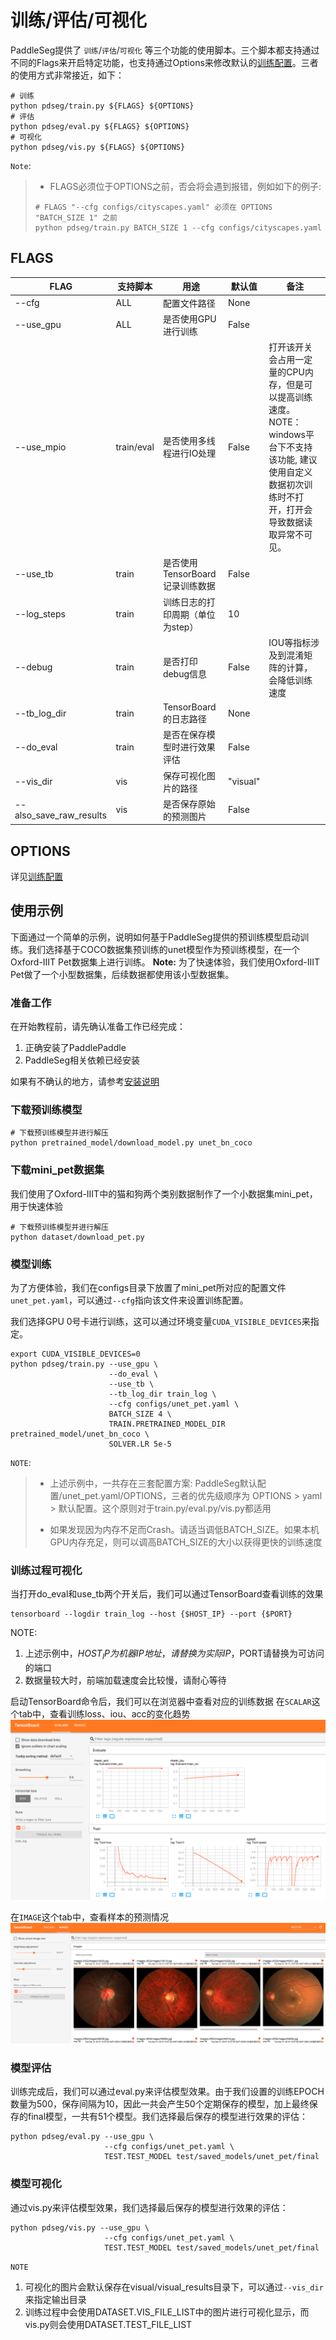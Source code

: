 # 训练/评估/可视化

PaddleSeg提供了 `训练`/`评估`/`可视化` 等三个功能的使用脚本。三个脚本都支持通过不同的Flags来开启特定功能，也支持通过Options来修改默认的[训练配置](./config.md)。三者的使用方式非常接近，如下：

```shell
# 训练
python pdseg/train.py ${FLAGS} ${OPTIONS}
# 评估
python pdseg/eval.py ${FLAGS} ${OPTIONS}
# 可视化
python pdseg/vis.py ${FLAGS} ${OPTIONS}
```

`Note`:

> * FLAGS必须位于OPTIONS之前，否会将会遇到报错，例如如下的例子:
>
> ```shell
> # FLAGS "--cfg configs/cityscapes.yaml" 必须在 OPTIONS "BATCH_SIZE 1" 之前
> python pdseg/train.py BATCH_SIZE 1 --cfg configs/cityscapes.yaml
> ```

## FLAGS

|FLAG|支持脚本|用途|默认值|备注|
|-|-|-|-|-|
|--cfg|ALL|配置文件路径|None||
|--use_gpu|ALL|是否使用GPU进行训练|False||
|--use_mpio|train/eval|是否使用多线程进行IO处理|False|打开该开关会占用一定量的CPU内存，但是可以提高训练速度。</br> NOTE：windows平台下不支持该功能, 建议使用自定义数据初次训练时不打开，打开会导致数据读取异常不可见。 </br> |
|--use_tb|train|是否使用TensorBoard记录训练数据|False||
|--log_steps|train|训练日志的打印周期（单位为step）|10||
|--debug|train|是否打印debug信息|False|IOU等指标涉及到混淆矩阵的计算，会降低训练速度|
|--tb_log_dir|train|TensorBoard的日志路径|None||
|--do_eval|train|是否在保存模型时进行效果评估|False||
|--vis_dir|vis|保存可视化图片的路径|"visual"||
|--also_save_raw_results|vis|是否保存原始的预测图片|False||

## OPTIONS

详见[训练配置](./config.md)

## 使用示例
下面通过一个简单的示例，说明如何基于PaddleSeg提供的预训练模型启动训练。我们选择基于COCO数据集预训练的unet模型作为预训练模型，在一个Oxford-IIIT Pet数据集上进行训练。
**Note:** 为了快速体验，我们使用Oxford-IIIT Pet做了一个小型数据集，后续数据都使用该小型数据集。

### 准备工作
在开始教程前，请先确认准备工作已经完成：
1. 正确安装了PaddlePaddle
2. PaddleSeg相关依赖已经安装

如果有不确认的地方，请参考[安装说明](./installation.md)

### 下载预训练模型
```shell
# 下载预训练模型并进行解压
python pretrained_model/download_model.py unet_bn_coco
```
### 下载mini_pet数据集
我们使用了Oxford-IIIT中的猫和狗两个类别数据制作了一个小数据集mini_pet，用于快速体验
```shell
# 下载预训练模型并进行解压
python dataset/download_pet.py
```

### 模型训练

为了方便体验，我们在configs目录下放置了mini_pet所对应的配置文件`unet_pet.yaml`，可以通过`--cfg`指向该文件来设置训练配置。

我们选择GPU 0号卡进行训练，这可以通过环境变量`CUDA_VISIBLE_DEVICES`来指定。

```
export CUDA_VISIBLE_DEVICES=0
python pdseg/train.py --use_gpu \
                      --do_eval \
                      --use_tb \
                      --tb_log_dir train_log \
                      --cfg configs/unet_pet.yaml \
                      BATCH_SIZE 4 \
                      TRAIN.PRETRAINED_MODEL_DIR pretrained_model/unet_bn_coco \
                      SOLVER.LR 5e-5
```

`NOTE`:

> * 上述示例中，一共存在三套配置方案: PaddleSeg默认配置/unet_pet.yaml/OPTIONS，三者的优先级顺序为 OPTIONS > yaml > 默认配置。这个原则对于train.py/eval.py/vis.py都适用
>
> * 如果发现因为内存不足而Crash。请适当调低BATCH_SIZE。如果本机GPU内存充足，则可以调高BATCH_SIZE的大小以获得更快的训练速度

### 训练过程可视化

当打开do_eval和use_tb两个开关后，我们可以通过TensorBoard查看训练的效果

```shell
tensorboard --logdir train_log --host {$HOST_IP} --port {$PORT}
```

NOTE:
1. 上述示例中，$HOST_IP为机器IP地址，请替换为实际IP，$PORT请替换为可访问的端口
2. 数据量较大时，前端加载速度会比较慢，请耐心等待

启动TensorBoard命令后，我们可以在浏览器中查看对应的训练数据
在`SCALAR`这个tab中，查看训练loss、iou、acc的变化趋势
![](./imgs/tensorboard_scalar.JPG)

在`IMAGE`这个tab中，查看样本的预测情况
![](./imgs/tensorboard_image.JPG)

### 模型评估
训练完成后，我们可以通过eval.py来评估模型效果。由于我们设置的训练EPOCH数量为500，保存间隔为10，因此一共会产生50个定期保存的模型，加上最终保存的final模型，一共有51个模型。我们选择最后保存的模型进行效果的评估：
```shell
python pdseg/eval.py --use_gpu \
                     --cfg configs/unet_pet.yaml \
                     TEST.TEST_MODEL test/saved_models/unet_pet/final
```


### 模型可视化
通过vis.py来评估模型效果，我们选择最后保存的模型进行效果的评估：
```shell
python pdseg/vis.py --use_gpu \
                     --cfg configs/unet_pet.yaml \
                     TEST.TEST_MODEL test/saved_models/unet_pet/final
```
`NOTE`
1. 可视化的图片会默认保存在visual/visual_results目录下，可以通过`--vis_dir`来指定输出目录
2. 训练过程中会使用DATASET.VIS_FILE_LIST中的图片进行可视化显示，而vis.py则会使用DATASET.TEST_FILE_LIST

